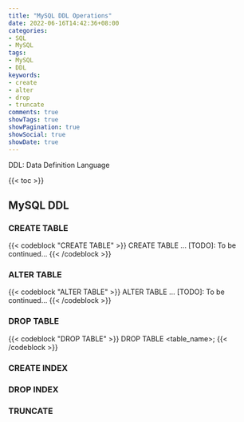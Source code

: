 ```yaml
---
title: "MySQL DDL Operations"
date: 2022-06-16T14:42:36+08:00
categories:
- SQL
- MySQL
tags:
- MySQL
- DDL
keywords:
- create
- alter
- drop
- truncate
comments: true
showTags: true
showPagination: true
showSocial: true
showDate: true
---
```



DDL: Data Definition Language
<!--more-->

{{< toc >}}

## MySQL DDL




### CREATE TABLE
{{< codeblock "CREATE TABLE" >}}
CREATE TABLE ...
[TODO]: To be continued...
{{< /codeblock >}}




### ALTER TABLE

{{< codeblock "ALTER TABLE" >}}
ALTER TABLE ...
[TODO]: To be continued...
{{< /codeblock >}}




### DROP TABLE

{{< codeblock "DROP TABLE" >}}
DROP TABLE <table_name>;
{{< /codeblock >}}




### CREATE INDEX


### DROP INDEX

### TRUNCATE

